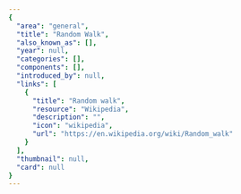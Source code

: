 ```yaml
---
{
  "area": "general",
  "title": "Random Walk",
  "also_known_as": [],
  "year": null,
  "categories": [],
  "components": [],
  "introduced_by": null,
  "links": [
    {
      "title": "Random walk",
      "resource": "Wikipedia",
      "description": "",
      "icon": "wikipedia",
      "url": "https://en.wikipedia.org/wiki/Random_walk"
    }
  ],
  "thumbnail": null,
  "card": null
}
---
```


